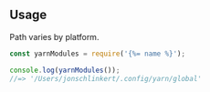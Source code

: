 ## Usage

Path varies by platform.

```js
const yarnModules = require('{%= name %}');

console.log(yarnModules());
//=> '/Users/jonschlinkert/.config/yarn/global'
```
